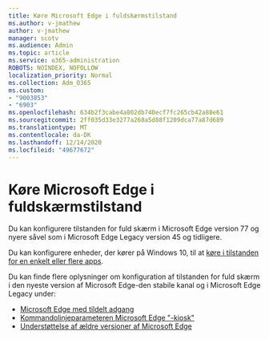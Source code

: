 ```yaml
---
title: Køre Microsoft Edge i fuldskærmstilstand
ms.author: v-jmathew
author: v-jmathew
manager: scotv
ms.audience: Admin
ms.topic: article
ms.service: o365-administration
ROBOTS: NOINDEX, NOFOLLOW
localization_priority: Normal
ms.collection: Adm_O365
ms.custom:
- "9003853"
- "6903"
ms.openlocfilehash: 634b2f3cabe4a802db740ecf7fc265cb42a88e61
ms.sourcegitcommit: 2ff035d33e3277a268a5d88f1209dca77a87d689
ms.translationtype: MT
ms.contentlocale: da-DK
ms.lasthandoff: 12/14/2020
ms.locfileid: "49677672"
---
```

# <a name="run-microsoft-edge-in-kiosk-mode"></a>Køre Microsoft Edge i fuldskærmstilstand

Du kan konfigurere tilstanden for fuld skærm i Microsoft Edge version 77 og nyere såvel som i Microsoft Edge Legacy version 45 og tidligere.

Du kan konfigurere enheder, der kører på Windows 10, til at [køre i tilstanden for en enkelt eller flere apps](https://go.microsoft.com/fwlink/?linkid=2133659).

Du kan finde flere oplysninger om konfiguration af tilstanden for fuld skærm i den nyeste version af Microsoft Edge-den stabile kanal og i Microsoft Edge Legacy under:

- [Microsoft Edge med tildelt adgang](https://go.microsoft.com/fwlink/?linkid=2133494)
- [Kommandolinjeparameteren Microsoft Edge "-kiosk"](https://go.microsoft.com/fwlink/?linkid=2133724)
- [Understøttelse af ældre versioner af Microsoft Edge](https://go.microsoft.com/fwlink/?linkid=2133725)
